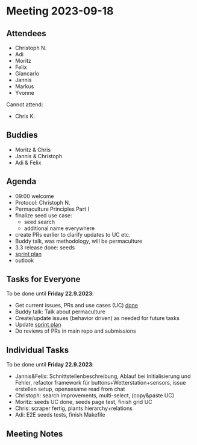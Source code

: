# Meeting 2023-09-18

## Attendees

- Christoph N.
- Adi
- Moritz
- Felix
- Giancarlo
- Jannis
- Markus
- Yvonne

Cannot attend:

- Chris K.

## Buddies

- Moritz & Chris
- Jannis & Christoph
- Adi & Felix

## Agenda

- 09:00 welcome
- Protocol: Christoph N.
- Permaculture Principles Part I
- finalize seed use case:
  - seed search
  - additional name everywhere
- create PRs earlier to clarify updates to UC etc.
- Buddy talk, was methodology, will be permaculture
- 3.3 release done: seeds
- [sprint plan](https://github.com/orgs/ElektraInitiative/projects/4/)
- outlook

## Tasks for Everyone

To be done until **Friday 22.9.2023**:

- Get current issues, PRs and use cases (UC) [done](../usecases/README.md)
- Buddy talk: Talk about permaculture
- Create/update issues (behavior driven) as needed for future tasks
- Update [sprint plan](https://github.com/orgs/ElektraInitiative/projects/4/)
- Do reviews of PRs in main repo and submissions

## Individual Tasks

To be done until **Friday 22.9.2023**:

- Jannis&Felix: Schnittstellenbeschreibung, Ablauf bei Initialisierung und Fehler, refactor framework für buttons+Wetterstation+sensors, issue erstellen setup, opensesame read from chat
- Christoph: search improvements, multi-select, (copy&paste UC)
- Moritz: seeds UC done, seeds page test, finish grid UC
- Chris: scraper fertig, plants hierarchy+relations
- Adi: E2E seeds tests, finish Makefile

## Meeting Notes
